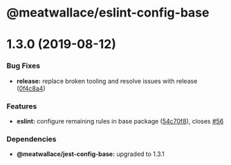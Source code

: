 # @meatwallace/eslint-config-base

# 1.3.0 (2019-08-12)

### Bug Fixes

- **release:** replace broken tooling and resolve issues with release
  ([0f4c8a4](https://github.com/meatwallace/foundations/commit/0f4c8a4))

### Features

- **eslint:** configure remaining rules in base package
  ([54c70f8](https://github.com/meatwallace/foundations/commit/54c70f8)), closes
  [#56](https://github.com/meatwallace/foundations/issues/56)

### Dependencies

- **@meatwallace/jest-config-base:** upgraded to 1.3.1
